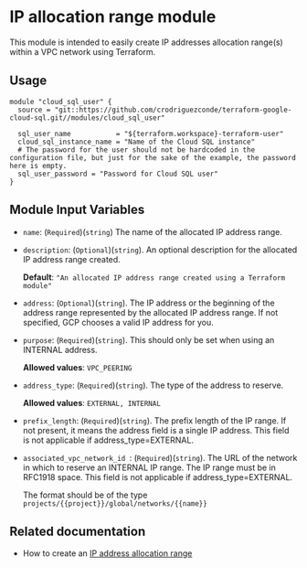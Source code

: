 # IP allocation range module

This module is intended to easily create IP addresses allocation range(s) within a VPC network using Terraform.

## Usage 


```hcl
module "cloud_sql_user" {
  source = "git::https://github.com/crodriguezconde/terraform-google-cloud-sql.git//modules/cloud_sql_user"

  sql_user_name           = "${terraform.workspace}-terraform-user"
  cloud_sql_instance_name = "Name of the Cloud SQL instance"
  # The password for the user should not be hardcoded in the configuration file, but just for the sake of the example, the password here is empty.
  sql_user_password = "Password for Cloud SQL user"
}

```


Module Input Variables
----------------------

- `name`: (`Required`)(`string`) The name of the allocated IP address range.

- `description`: (`Optional`)(`string`). An optional description for the allocated IP address range created.

  **Default**: `"An allocated IP address range created using a Terraform module"`


- `address`: (`Optional`)(`string`). The IP address or the beginning of the address range represented by the allocated IP address range. If not specified, GCP chooses a valid IP address for you.

- `purpose`: (`Required`)(`string`). This should only be set when using an INTERNAL address. 

  **Allowed values**: `VPC_PEERING`

- `address_type`: (`Required`)(`string`). The type of the address to reserve.

  **Allowed values**: `EXTERNAL, INTERNAL`

- `prefix_length`: (`Required`)(`string`). The prefix length of the IP range. If not present, it means the address field is a single IP address. This field is not applicable if address_type=EXTERNAL.

- `associated_vpc_network_id `: (`Required`)(`string`). The URL of the network in which to reserve an INTERNAL IP range. The IP range must be in RFC1918 space. This field is not applicable if address_type=EXTERNAL.

  The format should be of the type `projects/{{project}}/global/networks/{{name}}`

   
## Related documentation

- How to create an [IP address allocation range](https://cloud.google.com/vpc/docs/configure-private-services-access#allocating-range)
